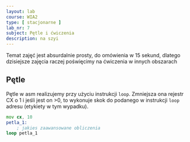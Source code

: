 ```yaml
---
layout: lab
course: WIA2
type: [ stacjonarne ]
lab_nr: 7
subject: Pętle i ćwiczenia
description: na szyi
---
```


Temat zajęć jest absurdalnie prosty, do omówienia w 15 sekund, dlatego dzisiejsze zajęcia raczej poświęcimy na ćwiczenia w innych obszarach

## Pętle

Pętle w asm realizujemy przy użyciu instrukcji ```loop```. Zmniejsza ona rejestr CX o 1 i jeśli
jest on >0, to wykonuje skok do podanego w instrukcji ```loop``` adresu (etykiety w tym wypadku).

```asm
mov cx, 10
petla_1:
    ; jakies zaawansowane obliczenia
loop petla_1
```

